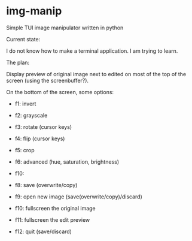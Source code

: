 # img-manip
Simple TUI image manipulator written in python


Current state:

I do not know how to make a terminal application. I am trying to learn.


The plan:

Display preview of original image next to edited on most of the top of the screen (using the screenbuffer?).

On the bottom of the screen, some options:

- f1: invert
- f2: grayscale
- f3: rotate (cursor keys)
- f4: flip (cursor keys)

- f5: crop
- f6: advanced (hue, saturation, brightness)
- f10: 
- f8: save (overwrite/copy)

- f9: open new image (save(overwrite/copy)/discard)
- f10: fullscreen the original image
- f11: fullscreen the edit preview
- f12: quit (save/discard)